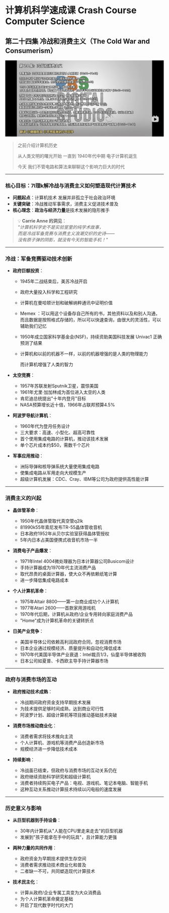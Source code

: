# 计算机科学速成课 Crash Course Computer Science

## 第二十四集 冷战和消费主义（The Cold War and Consumerism）

![image-20250918102914728](image/image-20250918102914728.png)

> 之前介绍计算机历史 
>
> 从人类文明的曙光开始 
> 一直到 1940年代中期 电子计算机诞生
>
> 今天 我们不管电路和算法来聊聊这个影响力巨大的时代

---

### **核心目标：7l理k解冷战与消费主义如何塑造现代计算技术**

- **问题起点**：计算机技术 发展并非孤立于社会政治环境
- **关键突破**：冷战推动军事需求，消费主义促进技术普及
- **核心理念**：**政治与经济力量**是技术发展的隐形推手

> 💡 **Carrie Anne 的洞见**：  
> *"计算机科学史不是实验室里的纯学术故事，  
> 而是冷战军备竞赛与消费主义浪潮交织的史诗——  
> 没有原子弹的阴影，就没有今天的智能手机！"*

---

### **冷战：军备竞赛驱动技术创新**

- **政府巨额投资**：
  
  - 1945年二战结束后，美苏冷战开启
  
  - 政府大量投入科学和工程研究

  - 计算机在曼哈顿计划和破解纳粹通讯中证明价值
  
  - Memex ：可以用这个设备存自己所有的书，其他资料以及和别人沟通，而且数据是按照格式存储的，所以可以快速查询，由很大的灵活性，可以辅助我们记忆
  
    
  
  - 1950年成立国家科学基金会(NSF)，持续资助美国科技发展
    Univac1 正确预测了结果
  
  - 计算机和以前的机器不一样，以前的机器增强的是人类的物理能力 
  
    而计算机增强了人类的智力
  
- **太空竞赛**：
  
  - 1957年苏联发射Sputnik卫星，震惊美国
  - 1961年尤里·加加林成为首位进入太空的人类
  - 肯尼迪总统提出"十年内登月"目标
  - NASA预算增长近十倍，1966年占联邦预算4.5%
  
- **阿波罗导航计算机**：
  - 1960年代为登月任务设计
  - 三大要求：高速、小型化、超高可靠性
  - 首个使用集成电路的计算机，推动该技术发展
  - 单个芯片成本约$50，需数千个芯片

- **军事应用推动**：
  - 洲际导弹和核导弹系统大量使用集成电路
  - 使集成电路从军用走向大规模生产
  - 超级计算机发展：CDC、Cray、IBM等公司为政府提供高性能计算

---

### **消费主义的兴起**

- **晶体管革命**：
  - 1950年代晶体管取代真空管q2lk
  - 81990k55年索尼发布TR-55晶体管收音机
  - 日本政府1952年从贝尔实验室获得晶体管授权
  - 5年内日本占美国便携式收音机市场一半

- **消费电子产品爆发**：
  - 1971年Intel 4004微处理器为日本计算器公司Busicom设计
  - 手持计算器成为1970年代主流消费产品
  - 取代昂贵的桌面计算器，使大众不再依赖纸笔计算
  - 进一步降低集成电路成本

- **个人计算机革命**：
  - 1975年Altair 8800——第一台商业成功个人计算机
  - 1977年Atari 2600——首款家用游戏机
  - 1970年代后期，计算机从政府/企业专用转向家庭消费产品
  - "Home"成为计算机革命的关键转折点

- **日美产业竞争**：
  - 美国半导体公司依赖高利润政府合同，忽视消费市场
  - 日本企业通过规模经济、质量提升和自动化降低成本
  - 1970年代美国半导体产业衰退：Intel裁员1/3，仙童半导体被收购
  - 日本公司如夏普、卡西欧主导手持计算器市场

---

### **政府与消费市场的互动**

- **政府推动技术成熟**：
  - 冷战期间政府资金支持早期技术发展
  - 为技术提供足够时间成熟，达到商业可行性
  - 阿波罗计划、超级计算机等项目推动基础技术突破

- **消费市场推动商业化**：
  - 消费者需求将技术推向主流
  - 个人计算机、游戏机等消费产品创造新市场
  - 规模经济进一步降低技术成本

- **持续影响**：
  - 冷战虽已结束，但政府与消费市场的互动关系仍在
  - 政府继续资助科学研究和超级计算机
  - 消费者持续购买电子产品：电视、游戏机、笔记本电脑、智能手机
  - 这种互动关系推动计算技术持续以闪电般的速度发展

---

### **历史意义与影响**

- **从巨型机器到手持设备**：
  - 30年内计算机从"人能在CPU里走来走去"的巨型机器
  - 发展到"孩子能拿在手中的玩具"，且计算能力更强

- **两种力量的共同作用**：
  - 政府资金为早期技术提供生存空间
  - 消费者需求推动技术商业化和普及
  - 二者缺一不可，共同塑造现代计算技术

- **技术民主化**：
  - 计算从政府/企业专属工具变为大众消费品
  - 为个人计算机革命奠定基础
  - 开启了现代数字时代的大门